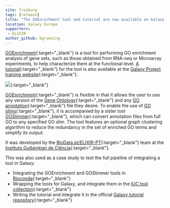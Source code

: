 ```yaml
---
site: freiburg
tags: [release]
title: "The GOEnrichment tool and tutorial are now available on Galaxy, by Daniel Sobral"
location: Galaxy Europe
supporters:
 - ELIXIR
author_github: bgruening
---
```


[GOEnrichment](https://usegalaxy.eu/root?tool_id=toolshed.g2.bx.psu.edu/repos/iuc/goenrichment/goenrichment/){:target="_blank"} is a tool for performing GO enrichment analysis of gene sets, such as those obtained from RNA-seq or Microarray experiments, to help characterize them at the functional level.
[A tutorial](https://galaxyproject.github.io/training-material/topics/transcriptomics/tutorials/goenrichment/tutorial.html){:target="_blank"} for the tool is also available
at the [Galaxy Project training website](https://galaxyproject.github.io/training-material/){:target="_blank"}.

![](/assets/media/goenrichment_example.png){:target="_blank"}

[GOEnrichment](https://usegalaxy.eu/root?tool_id=toolshed.g2.bx.psu.edu/repos/iuc/goenrichment/goenrichment/){:target="_blank"} is flexible in that it allows the user to use any version of the [Gene Ontology](http://www.geneontology.org/){:target="_blank"} and any [GO annotation](http://www.geneontology.org/page/download-go-annotations){:target="_blank"} file they desire. To enable the use of [GO slims](http://www.geneontology.org/page/go-subset-guide){:target="_blank"},
it is accompanied by a sister tool [GOSlimmer](https://usegalaxy.eu/root?tool_id=toolshed.g2.bx.psu.edu/repos/iuc/goslimmer/goslimmer/){:target="_blank"}, which can convert annotation files from full GO to any specified GO slim.
The tool features an optional graph clustering algorithm to reduce the redundancy in the set of enriched GO terms and simplify its output.

It was developed by the [BioData.pt/ELIXIR-PT](https://biodata.pt/){:target="_blank"} team at the [Instituto Gulbenkian de Ciência](http://www.igc.gulbenkian.pt/){:target="_blank"}.


This was also used as a case study to test the full pipeline of integrating a tool in Galaxy:
 * Integrating the GOEnrichment and GOSlimmer tools in [Bioconda](https://bioconda.github.io/contribute-a-recipe.html){:target="_blank"}
 * Wrapping the tools for Galaxy, and integrate them in the [IUC tool collection](https://github.com/galaxyproject/tools-iuc/){:target="_blank"}
 * Writing the tutorial and integrate it in the official [Galaxy tutorial repository](https://github.com/galaxyproject/training-material){:target="_blank"}
